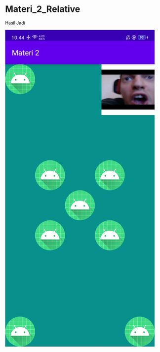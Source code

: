 # Materi_2_Relative

Hasil Jadi

![Alt Text](https://github.com/Tio304/Materi_2_Relative/blob/master/WhatsApp%20Image%202021-02-09%20at%2011.38.52.jpeg)
